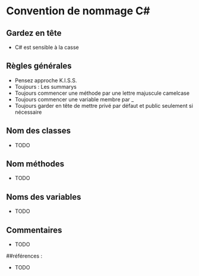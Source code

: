 # Convention de nommage C#


## Gardez en tête

- C# est sensible à la casse

## Règles générales

- Pensez approche K.I.S.S.
- Toujours : Les summarys
- Toujours commencer une méthode par une lettre majuscule camelcase
- Toujours commencer une variable membre par _
- Toujours garder en tête de mettre privé par défaut et public seulement si nécessaire

## Nom des classes


- TODO

## Nom méthodes

- TODO

## Noms des variables

- TODO

## Commentaires

- TODO

##références : 

- TODO